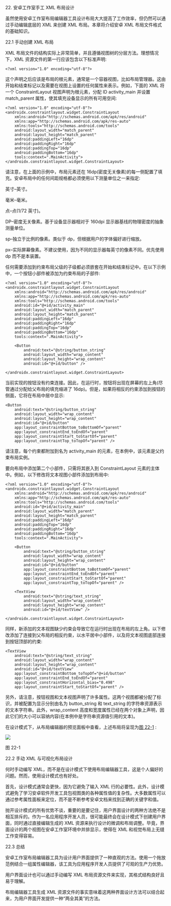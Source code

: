 22\. 安卓工作室手工 XML 布局设计

虽然使用安卓工作室布局编辑器工具设计布局大大提高了工作效率，但仍然可以通过手动编辑底层的 XML 来创建 XML 布局。本章将介绍安卓 XML 布局文件格式的基础知识。

22.1 手动创建 XML 布局

XML 布局文件的结构实际上非常简单，并且遵循视图树的分层方法。理想情况下，XML 资源文件的第一行应该包含以下标准声明:

```
<?xml version="1.0" encoding="utf-8"?>
```

这个声明之后应该是布局的根元素，通常是一个容器视图，比如布局管理器。这由开始和结束标记以及需要在视图上设置的任何属性来表示。例如，下面的 XML 将一个 ConstraintLayout 视图声明为根元素，分配 ID activity_main 并设置 match_parent 属性，使其填充设备显示的所有可用空间:

```
<?xml version="1.0" encoding="utf-8"?>
<androidx.constraintlayout.widget.ConstraintLayout 
    xmlns:android="http://schemas.android.com/apk/res/android"
    xmlns:app="http://schemas.android.com/apk/res-auto"
    xmlns:tools="http://schemas.android.com/tools"
    android:layout_width="match_parent"
    android:layout_height="match_parent"
    android:paddingLeft="16dp"
    android:paddingRight="16dp"
    android:paddingTop="16dp"
    android:paddingBottom="16dp"
    tools:context=".MainActivity">
</androidx.constraintlayout.widget.ConstraintLayout>
```

请注意，在上面的示例中，布局元素还在 16dp(密度无关像素)的每一侧配置了填充。安卓布局中的任何间距规格都必须使用以下测量单位之一来指定:

英寸–英寸。

毫米–毫米。

点–点(1/72 英寸)。

DP–密度无关像素。基于设备显示器相对于 160dpi 显示器基线的物理密度的抽象测量单位。

sp–独立于比例的像素。类似于 dp，但根据用户的字体偏好进行缩放。

px–实际屏幕像素。不建议使用，因为不同的显示器每英寸的像素不同。优先使用 dp 而不是本装置。

任何需要添加到约束布局父级的子级都必须嵌套在开始和结束标记中。在以下示例中，一个按钮小部件被添加为约束布局的子部件:

```
<?xml version="1.0" encoding="utf-8"?>
<androidx.constraintlayout.widget.ConstraintLayout 
    xmlns:android="http://schemas.android.com/apk/res/android"
    xmlns:app="http://schemas.android.com/apk/res-auto"
    xmlns:tools="http://schemas.android.com/tools"
    android:id="@+id/activity_main"
    android:layout_width="match_parent"
    android:layout_height="match_parent"
    android:paddingLeft="16dp"
    android:paddingRight="16dp"
    android:paddingTop="16dp"
    android:paddingBottom="16dp"
    tools:context=".MainActivity">

    <Button
        android:text="@string/button_string"
        android:layout_width="wrap_content"
        android:layout_height="wrap_content"
        android:id="@+id/button" />

</androidx.constraintlayout.widget.ConstraintLayout>
```

当前实现的按钮没有约束连接。因此，在运行时，按钮将出现在屏幕的左上角(尽管通过分配给父布局的填充缩进了 16dp)。但是，如果将相反的约束添加到按钮的侧面，它将在布局中居中显示:

```
<Button
    android:text="@string/button_string"
    android:layout_width="wrap_content"
    android:layout_height="wrap_content"
    android:id="@+id/button"
    app:layout_constraintBottom_toBottomOf="parent"
    app:layout_constraintEnd_toEndOf="parent"
    app:layout_constraintStart_toStartOf="parent"
    app:layout_constraintTop_toTopOf="parent" />
```

请注意，每个约束都附加到名为 activity_main 的元素，在本例中，该元素是父约束布局实例。

要向布局中添加第二个小部件，只需将其嵌入到 ConstraintLayout 元素的主体中。例如，以下修改将文本视图小部件添加到布局中:

```
<?xml version="1.0" encoding="utf-8"?>
<androidx.constraintlayout.widget.ConstraintLayout 
    xmlns:android="http://schemas.android.com/apk/res/android"
    xmlns:app="http://schemas.android.com/apk/res-auto"
    xmlns:tools="http://schemas.android.com/tools"
    android:id="@+id/activity_main"
    android:layout_width="match_parent"
    android:layout_height="match_parent"
    android:paddingLeft="16dp"
    android:paddingTop="16dp"
    android:paddingRight="16dp"
    android:paddingBottom="16dp"
    tools:context=".MainActivity">

    <Button
        android:text="@string/button_string"
        android:layout_width="wrap_content"
        android:layout_height="wrap_content"
        android:id="@+id/button"
        app:layout_constraintBottom_toBottomOf="parent"
        app:layout_constraintEnd_toEndOf="parent"
        app:layout_constraintStart_toStartOf="parent"
        app:layout_constraintTop_toTopOf="parent" />

    <TextView
        android:text="@string/text_string"
        android:layout_width="wrap_content"
        android:layout_height="wrap_content"
        android:id="@+id/textView" />

</androidx.constraintlayout.widget.ConstraintLayout>
```

同样，新添加的文本视图缺少约束会导致它在运行时出现在布局的左上角。以下修改添加了连接到父布局的相反约束，以水平居中小部件，以及将文本视图底部连接到按钮顶部的约束:

```
<TextView
    android:text="@string/text_string"
    android:layout_width="wrap_content"
    android:layout_height="wrap_content"
    android:id="@+id/textView"
    app:layout_constraintBottom_toTopOf="@+id/button"
    app:layout_constraintEnd_toEndOf="parent"
    app:layout_constraintHorizontal_bias="0.498"
    app:layout_constraintStart_toStartOf="parent" />
```

另外，请注意，按钮视图和文本视图声明了许多属性。这两个视图都被分配了标识，并被配置为显示分别由名为 button_string 和 text_string 的字符串资源表示的文本字符串。此外，wrap_content 高度和宽度属性已经在两个对象上声明，因此它们的大小可以容纳内容(在本例中是字符串资源值引用的文本)。

在设计模式下，从布局编辑器的预览面板中查看，上述布局将呈现为[图 22-1](#_idTextAnchor542) :

![](image/as_4.1_manual_xml_ui.jpg)

图 22-1

22.2 手动 XML 与可视化布局设计

何时手动编写 XML，而不是在设计模式下使用布局编辑器工具，这是个人偏好的问题。然而，使用设计模式也有好处。

首先，设计模式通常会更快，因为它避免了输入 XML 行的必要性。此外，设计模式避免了学习安卓软件开发工具包视图类的各种属性值的复杂性。大多数属性可以通过参考属性面板来定位，而不是不断参考安卓文档来找到正确的关键字和值。

抛开设计模式的所有优势不谈，重要的是要记住，用户界面设计的两种方法绝不是相互排斥的。作为一名应用程序开发人员，很可能最终会在设计模式下创建用户界面，同时通过直接编辑生成的 XML 资源来执行设计的微调和布局调整。毕竟，界面设计的两个视图在安卓工作室环境中并排显示，使得在 XML 和视觉布局上无缝工作变得容易。

22.3 总结

安卓工作室布局编辑器工具为设计用户界面提供了一种直观的方法。使用一个拖放范例结合一组属性编辑器，该工具为应用程序开发人员提供了可观的生产力优势。

用户界面设计也可以通过手动编写 XML 布局资源文件来实现，其格式结构良好且易于理解。

布局编辑器工具生成 XML 资源文件的事实意味着这两种界面设计方法可以结合起来，为用户界面开发提供一种“两全其美”的方法。